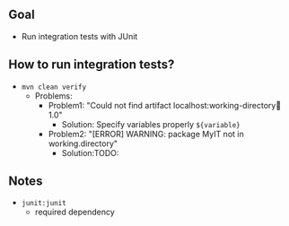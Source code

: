 ## Goal
* Run integration tests with JUnit

## How to run integration tests?
* `mvn clean verify`
  * Problems:
    * Problem1: "Could not find artifact localhost:working-directory:jar:1.0"
      * Solution: Specify variables properly `${variable}`
    * Problem2: "[ERROR] WARNING: package MyIT not in working.directory"
      * Solution:TODO:

## Notes
* `junit:junit`
  * required dependency
